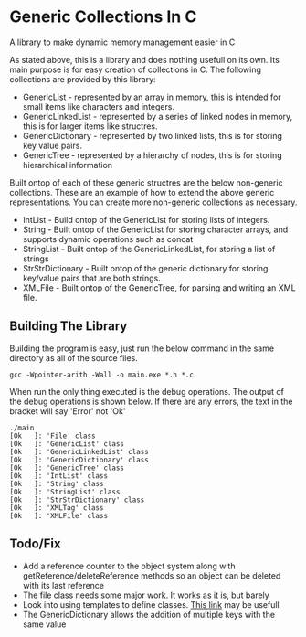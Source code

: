 # Generic Collections In C
A library to make dynamic memory management easier in C

As stated above, this is a library and does nothing usefull on its own. Its main purpose is for easy creation of collections in C. The following collections are provided by this library:
* GenericList - represented by an array in memory, this is intended for small items like characters and integers.
* GenericLinkedList - represented by a series of linked nodes in memory, this is for larger items like structres.
* GenericDictionary - represented by two linked lists, this is for storing key value pairs.
* GenericTree - represented by a hierarchy of nodes, this is for storing hierarchical information

Built ontop of each of these generic structres are the below non-generic collections. These are an example of how to extend the above generic representations. You can create more non-generic collections as necessary.
* IntList - Build ontop of the GenericList for storing lists of integers.
* String - Built ontop of the GenericList for storing character arrays, and supports dynamic operations such as concat
* StringList - Built ontop of the GenericLinkedList, for storing a list of strings
* StrStrDictionary - Built ontop of the generic dictionary for storing key/value pairs that are both strings.
* XMLFile - Built ontop of the GenericTree, for parsing and writing an XML file.

## Building The Library
Building the program is easy, just run the below command in the same directory as all of the source files.

```shell
gcc -Wpointer-arith -Wall -o main.exe *.h *.c
```

When run the only thing executed is the debug operations. The output of the debug operations is shown below. If there are any errors, the text in the bracket will say 'Error' not 'Ok'

```
./main
[Ok   ]: 'File' class
[Ok   ]: 'GenericList' class
[Ok   ]: 'GenericLinkedList' class
[Ok   ]: 'GenericDictionary' class
[Ok   ]: 'GenericTree' class
[Ok   ]: 'IntList' class
[Ok   ]: 'String' class
[Ok   ]: 'StringList' class
[Ok   ]: 'StrStrDictionary' class
[Ok   ]: 'XMLTag' class
[Ok   ]: 'XMLFile' class
```
## Todo/Fix
* Add a reference counter to the object system along with getReference/deleteReference methods so an object can be deleted with its last reference
* The file class needs some major work. It works as it is, but barely
* Look into using templates to define classes. [This link](https://stackoverflow.com/questions/10950828/simulation-of-templates-in-c-for-a-queue-data-type) may be usefull
* The GenericDictionary allows the addition of multiple keys with the same value
